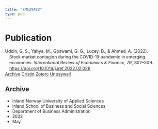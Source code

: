 ```yaml
---
title: "ZM5Z84BZ"
type: pub
---
```

<h1>Publication</h1>
<article id="csl-bib-container-ZM5Z84BZ" class="csl-bib-container">
  <div class="csl-bib-body" style="line-height: 1.35; padding-left: 1em; text-indent:-1em;">
  <div class="csl-entry">Uddin, G. S., Yahya, M., Goswami, G. G., Lucey, B., &amp; Ahmed, A. (2022). Stock market contagion during the COVID-19 pandemic in emerging economies. <i>International Review of Economics &amp; Finance</i>, <i>79</i>, 302&#x2013;309. <a href="https://doi.org/10.1016/j.iref.2022.02.028">https://doi.org/10.1016/j.iref.2022.02.028</a></div>
</div>
  <div class="csl-bib-buttons">
    <a href="#taxonomy-article-ZM5Z84BZ" class="csl-bib-button">Archive</a>
    <a href alt="Cristin URL" class="csl-bib-button">Cristin</a>
    <a href alt="Zotero URL" class="csl-bib-button">Zotero</a>
    <a href="https://doi.org/10.1016/j.iref.2022.02.028" class="csl-bib-button">Unpaywall</a>
  </div>
  <div id="csl-bib-meta-container-ZM5Z84BZ"></div>
</article>
<div id="csl-bib-meta-ZM5Z84BZ" class="csl-bib-meta">
  <article id="taxonomy-article-ZM5Z84BZ" class="taxonomy-article">
    <h1>Archive</h1>
    <ul>
      <li>Inland Norway University of Applied Sciences</li>
      <li>Inland School of Business and Social Sciences</li>
      <li>Department of Business Administration</li>
      <li>2022</li>
      <li>May</li>
    </ul>
  </article>
</div>
